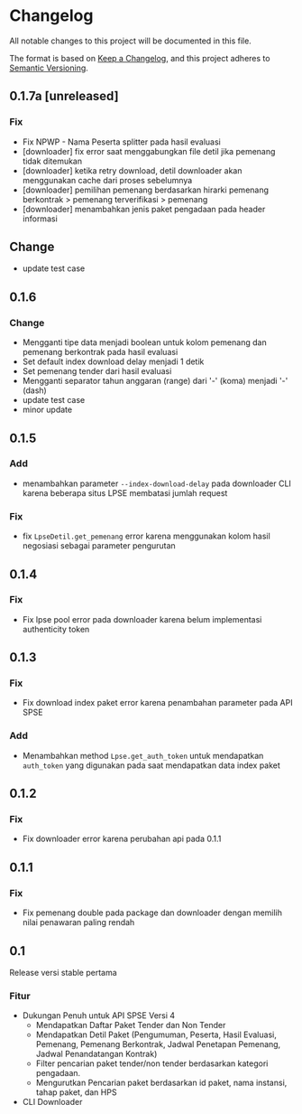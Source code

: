# Changelog
All notable changes to this project will be documented in this file.

The format is based on [Keep a Changelog](https://keepachangelog.com/en/1.0.0/),
and this project adheres to [Semantic Versioning](https://semver.org/spec/v2.0.0.html).

## 0.1.7a \[unreleased\]

### Fix
- Fix NPWP - Nama Peserta splitter pada hasil evaluasi
- [downloader] fix error saat menggabungkan file detil jika pemenang tidak ditemukan
- [downloader] ketika retry download, detil downloader akan menggunakan cache dari proses sebelumnya
- [downloader] pemilihan pemenang berdasarkan hirarki pemenang berkontrak > pemenang terverifikasi > pemenang
- [downloader] menambahkan jenis paket pengadaan pada header informasi

## Change
- update test case

## 0.1.6

### Change
- Mengganti tipe data menjadi boolean untuk kolom pemenang dan pemenang berkontrak pada hasil evaluasi
- Set default index download delay menjadi 1 detik
- Set pemenang tender dari hasil evaluasi
- Mengganti separator tahun anggaran (range) dari '-' (koma) menjadi '-' (dash)
- update test case
- minor update

## 0.1.5

### Add
- menambahkan parameter `--index-download-delay` pada downloader CLI karena beberapa situs LPSE membatasi jumlah request

### Fix
- fix `LpseDetil.get_pemenang` error karena menggunakan kolom hasil negosiasi sebagai parameter pengurutan

## 0.1.4

### Fix
- Fix lpse pool error pada downloader karena belum implementasi authenticity token

## 0.1.3

### Fix
- Fix download index paket error karena penambahan parameter pada API SPSE

### Add
- Menambahkan method `Lpse.get_auth_token` untuk mendapatkan `auth_token` yang digunakan pada saat mendapatkan data index paket

## 0.1.2

### Fix
- Fix downloader error karena perubahan api pada 0.1.1

## 0.1.1

### Fix
- Fix pemenang double pada package dan downloader dengan memilih nilai penawaran paling rendah

## 0.1
Release versi stable pertama

### Fitur

- Dukungan Penuh untuk API SPSE Versi 4
    - Mendapatkan Daftar Paket Tender dan Non Tender
    - Mendapatkan Detil Paket (Pengumuman, Peserta, Hasil Evaluasi, Pemenang, Pemenang Berkontrak, Jadwal Penetapan Pemenang, Jadwal Penandatangan Kontrak)
    - Filter pencarian paket tender/non tender berdasarkan kategori pengadaan.
    - Mengurutkan Pencarian paket berdasarkan id paket, nama instansi, tahap paket, dan HPS
- CLI Downloader



[Unreleased]: https://gitlab.com/wakataw/pyproc/tags/v0.1b2019051001
